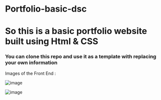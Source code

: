 # Portfolio-basic-dsc

<h1>So this is a basic portfolio website built using Html & CSS</h1>

<h3>You can clone this repo and use it as a template with replacing your own information </h3>


Images of the Front End :

![image](https://user-images.githubusercontent.com/52992751/117400337-fe495d80-af1f-11eb-911c-39a3e669dd34.png)

![image](https://user-images.githubusercontent.com/52992751/117400376-1ae59580-af20-11eb-8cb2-3ee13e4847c3.png)
